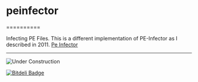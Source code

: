 # peinfector
==========

Infecting PE Files. This is a different implementation of PE-Infector as I described in 2011.
[Pe Infector](http://marcoramilli.blogspot.it/2011/03/pe-infector.html)

------------
![Under Construction](http://best.unina.it/main/sites/default/files/400px-Work_in_Progress_Header.png "DEV")


[![Bitdeli Badge](https://d2weczhvl823v0.cloudfront.net/marcoramilli/peinfector/trend.png)](https://bitdeli.com/free "Bitdeli Badge")

